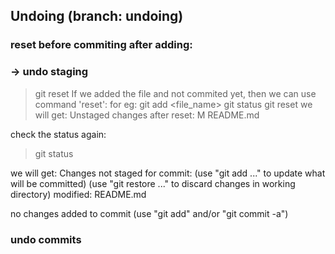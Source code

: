 ## Undoing (branch: undoing)
### reset before commiting after adding:
### -> undo staging
>git reset <arguement>
If we added the file and not commited yet, then we can use command 'reset':
for eg:
> git add <file_name>
> git status
> git reset 
we will get:
    Unstaged changes after reset:
    M       README.md

check the status again:
> git status

we will get:
    Changes not staged for commit:
    (use "git add <file>..." to update what will be committed)
    (use "git restore <file>..." to discard changes in working directory)
        modified:   README.md

no changes added to commit (use "git add" and/or "git commit -a")


### undo commits
